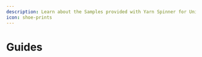 ```yaml
---
description: Learn about the Samples provided with Yarn Spinner for Unity.
icon: shoe-prints
---
```


# Guides

